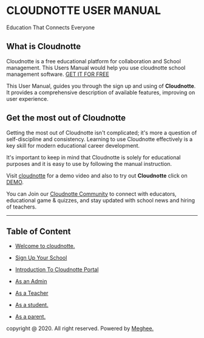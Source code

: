 # CLOUDNOTTE USER MANUAL

Education That Connects Everyone

## What is Cloudnotte

Cloudnotte is a free educational platform for collaboration and School management.
This Users Manual would help you use cloudnotte school management software.
[GET IT FOR FREE](https://www.cloudnotte.com/setup)

This User Manual, guides you through the sign up and using of **Cloudnotte**. It
provides a comprehensive description of available features, improving on user experience.

## Get the most out of Cloudnotte

Getting the most out of Cloudnotte isn't complicated; it's more a question of self-discipline and consistency. Learning to use Cloudnotte effectively is a key skill for modern educational career development.

It's important to keep in mind that Cloudnotte is solely for educational purposes and it is easy to use by following the manual instruction.

Visit [cloudnotte](https://www.cloudnotte.com) for a demo video and also to try out **Cloudnotte** click on [DEMO](https://demo.cloudnotte.com).

You can Join our [Cloudnotte Community](https://www.cloudnotte.com/community) to connect with educators, educational game & quizzes, and stay updated with school news and hiring of teachers.

---

## Table of Content

* [Welcome to cloudnotte.](cloudnotte.md)

* [Sign Up Your School](SignUp.md)

* [Introduction To Cloudnotte Portal](Intro.md)

* [As an Admin](staff.md)

* [As a Teacher](teacher.md)

* [As a student.](student.md)

* [As a parent.](parent.md)

copyright @ 2020. All right reserved.
Powered by [Meghee.](https://www.meghee.com)
